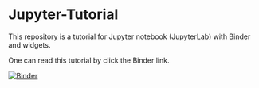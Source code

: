 # Jupyter-Tutorial
This repository is a tutorial for Jupyter notebook (JupyterLab) with Binder and widgets.

One can read this tutorial by click the Binder link.

[![Binder](https://mybinder.org/badge_logo.svg)](https://mybinder.org/v2/gh/osscar-org/Jupyter-Tutorial/master?urlpath=%2Fapps%2FIndex.ipynb)
